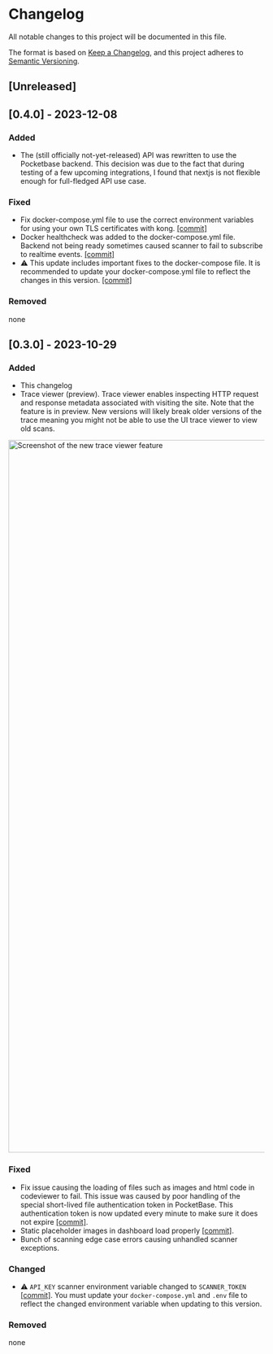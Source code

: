 # Changelog

All notable changes to this project will be documented in this file.

The format is based on [Keep a Changelog](https://keepachangelog.com/en/1.0.0/),
and this project adheres to [Semantic Versioning](https://semver.org/spec/v2.0.0.html).

## [Unreleased]

## [0.4.0] - 2023-12-08

### Added

- The (still officially not-yet-released) API was rewritten to use the Pocketbase backend. This decision was due to the fact that during testing of a few upcoming integrations, I found that nextjs is not flexible enough for full-fledged API use case.

### Fixed

- Fix docker-compose.yml file to use the correct environment variables for using your own TLS certificates with kong. [[commit]](https://github.com/webhood-io/webhood/commit/54da0d3849ce517bc9a8d936173551884bb2badd)
- Docker healthcheck was added to the docker-compose.yml file. Backend not being ready sometimes caused scanner to fail to subscribe to realtime events. [[commit]](https://github.com/webhood-io/webhood/commit/17c7e2123c4d4d6af29a58e5cdd3226236f4d24c)
- ⚠️ This update includes important fixes to the docker-compose file. It is recommended to update your docker-compose.yml file to reflect the changes in this version. [[commit]](https://github.com/webhood-io/webhood/pull/90/files#diff-e45e45baeda1c1e73482975a664062aa56f20c03dd9d64a827aba57775bed0d3)

### Removed

none

## [0.3.0] - 2023-10-29

### Added

- This changelog
- Trace viewer (preview). Trace viewer enables inspecting HTTP request and response metadata associated with visiting the site. Note that the feature is in preview. New versions will likely break older versions of the trace meaning you might not be able to use the UI trace viewer to view old scans.
 <img width="1402" alt="Screenshot of the new trace viewer feature" src="https://github.com/webhood-io/webhood/assets/28872014/4af17167-d797-4106-ac49-8461bd32b7af">


### Fixed

- Fix issue causing the loading of files such as images and html code in codeviewer to fail. This issue was caused by poor handling of the special short-lived file authentication token in PocketBase. This authentication token is now updated every minute to make sure it does not expire [[commit]](https://github.com/webhood-io/webhood/pull/59/commits/9d4d3117d5c1e2d029a54d62a08ac42c9b413ace).
- Static placeholder images in dashboard load properly [[commit]](https://github.com/webhood-io/webhood/pull/59/commits/571279d65399a952919527bb3b24de0476964f62).
- Bunch of scanning edge case errors causing unhandled scanner exceptions. 

### Changed
- ⚠️ `API_KEY` scanner environment variable changed to `SCANNER_TOKEN` [[commit]](https://github.com/webhood-io/webhood/pull/59/commits/ba4a2cebc00a6dfdbccaaf21015fa171277b29dc). You must update your `docker-compose.yml` and `.env` file to reflect the changed environment variable when updating to this version.

### Removed
none
